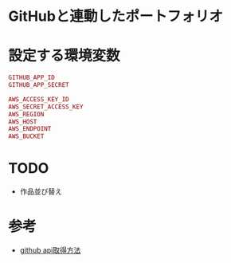 # GitHubと連動したポートフォリオ

# 設定する環境変数

```ruby
GITHUB_APP_ID
GITHUB_APP_SECRET

AWS_ACCESS_KEY_ID
AWS_SECRET_ACCESS_KEY
AWS_REGION
AWS_HOST
AWS_ENDPOINT
AWS_BUCKET
```

# TODO
- 作品並び替え

# 参考
- [github api取得方法](https://yurakawa.hatenablog.jp/entry/2018/06/04/002033)
